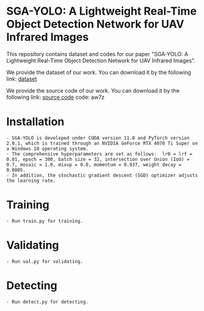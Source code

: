 # SGA-YOLO: A Lightweight Real-Time Object Detection Network for UAV Infrared Images

This repository contains dataset and codes for our paper "SGA-YOLO: A Lightweight Real-Time Object Detection Network for UAV Infrared Images".

We provide the dataset of our work. You can download it by the following link: [dataset](https://github.com/suojiashun/HIT-UAV-Infrared-Thermal-Dataset)

We provide the source code of our work. You can download it by the following link: [source code](https://pan.baidu.com/s/1oMjA44rNIIkCDJqzPokYaw) code: aw7z

# Installation
```
- SGA-YOLO is developed under CUDA version 11.8 and PyTorch version 2.0.1, which is trained through an NVIDIA GeForce RTX 4070 Ti Super on a Windows 10 operating system.
- The comprehensive hyperparameters are set as follows:  lr0 = lrf = 0.01, epoch = 300, batch size = 32, intersection over Union (IoU) = 0.7, mosaic = 1.0, mixup = 0.0, momentum = 0.937, weight decay = 0.0005.
- In addition, the stochastic gradient descent (SGD) optimizer adjusts the learning rate.
```

# Training
```
- Run train.py for training.
```

# Validating
```
- Run val.py for validating.
```

# Detecting
```
- Run detect.py for detecting.
```
